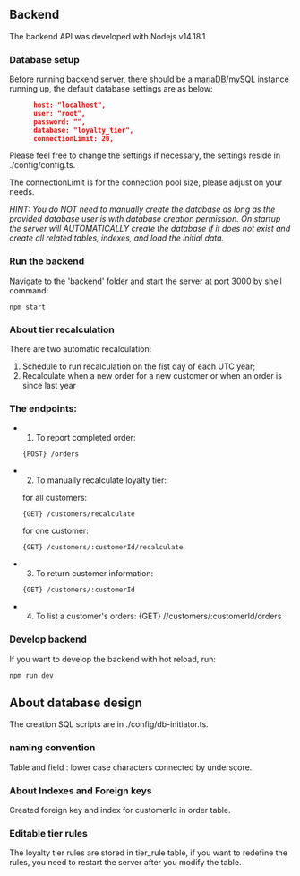 
## Backend
The backend API was developed with Nodejs v14.18.1

### Database setup
Before running backend server, there should be a mariaDB/mySQL instance running up, the default database settings are as below:
```JSON
      host: "localhost",
      user: "root",
      password: "",
      database: "loyalty_tier",
      connectionLimit: 20,
```
Please feel free to change the settings if necessary, the settings reside in ./config/config.ts.

The connectionLimit is for the connection pool size, please adjust on your needs.

*HINT: You do NOT need to manually create the database as long as the provided database user is with database creation permission. On startup the server will AUTOMATICALLY create the database if it does not exist and create all related tables, indexes, and load the initial data.*

### Run the backend
Navigate to the 'backend' folder and start the server at port 3000 by shell command:
```shell
npm start
```

### About tier recalculation
There are two automatic recalculation:
1. Schedule to run recalculation on the fist day of each UTC year;
2. Recalculate when a new order for a new customer or when an order is since last year

### The endpoints:
- 1. To report completed order:

  ```
  {POST} /orders
  ```

- 2. To manually recalculate loyalty tier:
  
  for all customers:

  ```
  {GET} /customers/recalculate
  ```
  for one customer:

  ```
  {GET} /customers/:customerId/recalculate
  ```

- 3. To return customer information:
  ```
  {GET} /customers/:customerId
  ```

- 4. To list a customer's orders:
  {GET} //customers/:customerId/orders

### Develop backend
If you want to develop the backend with hot reload, run:
```shell
npm run dev
```

## About database design
The creation SQL scripts are in ./config/db-initiator.ts.  

### naming convention
Table and field : lower case characters connected by underscore.

### About Indexes and Foreign keys
Created foreign key and index for customerId in order table.

### Editable tier rules
The loyalty tier rules are stored in tier_rule table, if you want to redefine the rules, you need to restart the server after you modify the table.

